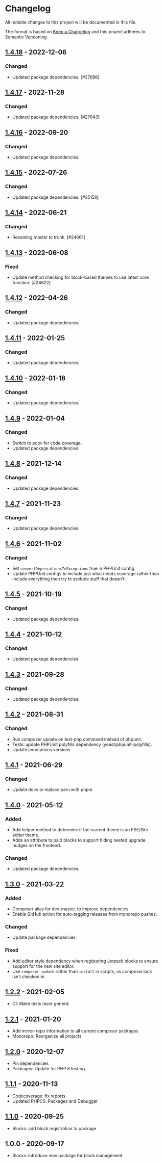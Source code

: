 # Changelog

All notable changes to this project will be documented in this file.

The format is based on [Keep a Changelog](https://keepachangelog.com/en/1.0.0/)
and this project adheres to [Semantic Versioning](https://semver.org/spec/v2.0.0.html).

## [1.4.18] - 2022-12-06
### Changed
- Updated package dependencies. [#27688]

## [1.4.17] - 2022-11-28
### Changed
- Updated package dependencies. [#27043]

## [1.4.16] - 2022-09-20
### Changed
- Updated package dependencies.

## [1.4.15] - 2022-07-26
### Changed
- Updated package dependencies. [#25158]

## [1.4.14] - 2022-06-21
### Changed
- Renaming master to trunk. [#24661]

## [1.4.13] - 2022-06-08
### Fixed
- Update method checking for block-based themes to use latest core function. [#24622]

## [1.4.12] - 2022-04-26
### Changed
- Updated package dependencies.

## [1.4.11] - 2022-01-25
### Changed
- Updated package dependencies.

## [1.4.10] - 2022-01-18
### Changed
- Updated package dependencies.

## [1.4.9] - 2022-01-04
### Changed
- Switch to pcov for code coverage.
- Updated package dependencies

## [1.4.8] - 2021-12-14
### Changed
- Updated package dependencies.

## [1.4.7] - 2021-11-23
### Changed
- Updated package dependencies

## [1.4.6] - 2021-11-02
### Changed
- Set `convertDeprecationsToExceptions` true in PHPUnit config.
- Update PHPUnit configs to include just what needs coverage rather than include everything then try to exclude stuff that doesn't.

## [1.4.5] - 2021-10-19
### Changed
- Updated package dependencies.

## [1.4.4] - 2021-10-12
### Changed
- Updated package dependencies

## [1.4.3] - 2021-09-28
### Changed
- Updated package dependencies.

## [1.4.2] - 2021-08-31
### Changed
- Run composer update on test-php command instead of phpunit.
- Tests: update PHPUnit polyfills dependency (yoast/phpunit-polyfills).
- Update annotations versions.

## [1.4.1] - 2021-06-29
### Changed
- Update docs to replace yarn with pnpm.

## [1.4.0] - 2021-05-12
### Added
- Add helper method to determine if the current theme is an FSE/Site editor theme.
- Adds an attribute to paid blocks to support hiding nested upgrade nudges on the frontend.

### Changed
- Updated package dependencies.

## [1.3.0] - 2021-03-22
### Added
- Composer alias for dev-master, to improve dependencies
- Enable GitHub action for auto-tagging releases from monorepo pushes.

### Changed
- Update package dependencies.

### Fixed
- Add editor style dependency when registering Jetpack blocks to ensure support for the new site editor.
- Use `composer update` rather than `install` in scripts, as composer.lock isn't checked in.

## [1.2.2] - 2021-02-05

- CI: Make tests more generic

## [1.2.1] - 2021-01-20

- Add mirror-repo information to all current composer packages
- Monorepo: Reorganize all projects

## [1.2.0] - 2020-12-07

- Pin dependencies
- Packages: Update for PHP 8 testing

## [1.1.1] - 2020-11-13

- Codecoverage: fix reports
- Updated PHPCS: Packages and Debugger

## [1.1.0] - 2020-09-25

- Blocks: add block registration to package

## 1.0.0 - 2020-09-17

- Blocks: introduce new package for block management

[1.4.18]: https://github.com/Automattic/jetpack-blocks/compare/v1.4.17...v1.4.18
[1.4.17]: https://github.com/Automattic/jetpack-blocks/compare/v1.4.16...v1.4.17
[1.4.16]: https://github.com/Automattic/jetpack-blocks/compare/v1.4.15...v1.4.16
[1.4.15]: https://github.com/Automattic/jetpack-blocks/compare/v1.4.14...v1.4.15
[1.4.14]: https://github.com/Automattic/jetpack-blocks/compare/v1.4.13...v1.4.14
[1.4.13]: https://github.com/Automattic/jetpack-blocks/compare/v1.4.12...v1.4.13
[1.4.12]: https://github.com/Automattic/jetpack-blocks/compare/v1.4.11...v1.4.12
[1.4.11]: https://github.com/Automattic/jetpack-blocks/compare/v1.4.10...v1.4.11
[1.4.10]: https://github.com/Automattic/jetpack-blocks/compare/v1.4.9...v1.4.10
[1.4.9]: https://github.com/Automattic/jetpack-blocks/compare/v1.4.8...v1.4.9
[1.4.8]: https://github.com/Automattic/jetpack-blocks/compare/v1.4.7...v1.4.8
[1.4.7]: https://github.com/Automattic/jetpack-blocks/compare/v1.4.6...v1.4.7
[1.4.6]: https://github.com/Automattic/jetpack-blocks/compare/v1.4.5...v1.4.6
[1.4.5]: https://github.com/Automattic/jetpack-blocks/compare/v1.4.4...v1.4.5
[1.4.4]: https://github.com/Automattic/jetpack-blocks/compare/v1.4.3...v1.4.4
[1.4.3]: https://github.com/Automattic/jetpack-blocks/compare/v1.4.2...v1.4.3
[1.4.2]: https://github.com/Automattic/jetpack-blocks/compare/v1.4.1...v1.4.2
[1.4.1]: https://github.com/Automattic/jetpack-blocks/compare/v1.4.0...v1.4.1
[1.4.0]: https://github.com/Automattic/jetpack-blocks/compare/v1.3.0...v1.4.0
[1.3.0]: https://github.com/Automattic/jetpack-blocks/compare/v1.2.2...v1.3.0
[1.2.2]: https://github.com/Automattic/jetpack-blocks/compare/v1.2.1...v1.2.2
[1.2.1]: https://github.com/Automattic/jetpack-blocks/compare/v1.2.0...v1.2.1
[1.2.0]: https://github.com/Automattic/jetpack-blocks/compare/v1.1.1...v1.2.0
[1.1.1]: https://github.com/Automattic/jetpack-blocks/compare/v1.1.0...v1.1.1
[1.1.0]: https://github.com/Automattic/jetpack-blocks/compare/v1.0.0...v1.1.0
